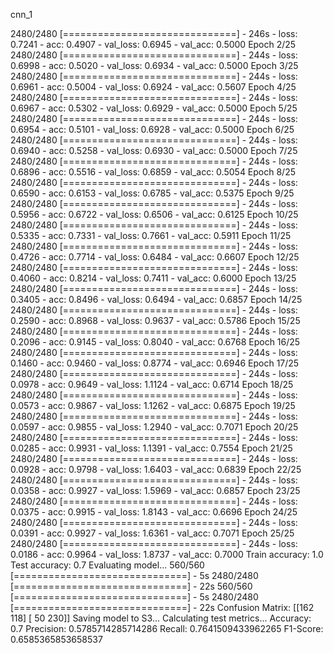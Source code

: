cnn_1

2480/2480 [==============================] - 246s - loss: 0.7241 - acc: 0.4907 - val_loss: 0.6945 - val_acc: 0.5000
Epoch 2/25
2480/2480 [==============================] - 244s - loss: 0.6998 - acc: 0.5020 - val_loss: 0.6934 - val_acc: 0.5000
Epoch 3/25
2480/2480 [==============================] - 244s - loss: 0.6961 - acc: 0.5004 - val_loss: 0.6924 - val_acc: 0.5607
Epoch 4/25
2480/2480 [==============================] - 244s - loss: 0.6967 - acc: 0.5302 - val_loss: 0.6929 - val_acc: 0.5000
Epoch 5/25
2480/2480 [==============================] - 244s - loss: 0.6954 - acc: 0.5101 - val_loss: 0.6928 - val_acc: 0.5000
Epoch 6/25
2480/2480 [==============================] - 244s - loss: 0.6940 - acc: 0.5258 - val_loss: 0.6930 - val_acc: 0.5000
Epoch 7/25
2480/2480 [==============================] - 244s - loss: 0.6896 - acc: 0.5516 - val_loss: 0.6859 - val_acc: 0.5054
Epoch 8/25
2480/2480 [==============================] - 244s - loss: 0.6590 - acc: 0.6153 - val_loss: 0.6785 - val_acc: 0.5375
Epoch 9/25
2480/2480 [==============================] - 244s - loss: 0.5956 - acc: 0.6722 - val_loss: 0.6506 - val_acc: 0.6125
Epoch 10/25
2480/2480 [==============================] - 244s - loss: 0.5335 - acc: 0.7331 - val_loss: 0.7661 - val_acc: 0.5911
Epoch 11/25
2480/2480 [==============================] - 244s - loss: 0.4726 - acc: 0.7714 - val_loss: 0.6484 - val_acc: 0.6607
Epoch 12/25
2480/2480 [==============================] - 244s - loss: 0.4060 - acc: 0.8214 - val_loss: 0.7411 - val_acc: 0.6000
Epoch 13/25
2480/2480 [==============================] - 244s - loss: 0.3405 - acc: 0.8496 - val_loss: 0.6494 - val_acc: 0.6857
Epoch 14/25
2480/2480 [==============================] - 244s - loss: 0.2590 - acc: 0.8968 - val_loss: 0.9637 - val_acc: 0.5786
Epoch 15/25
2480/2480 [==============================] - 244s - loss: 0.2096 - acc: 0.9145 - val_loss: 0.8040 - val_acc: 0.6768
Epoch 16/25
2480/2480 [==============================] - 244s - loss: 0.1460 - acc: 0.9460 - val_loss: 0.8774 - val_acc: 0.6946
Epoch 17/25
2480/2480 [==============================] - 244s - loss: 0.0978 - acc: 0.9649 - val_loss: 1.1124 - val_acc: 0.6714
Epoch 18/25
2480/2480 [==============================] - 244s - loss: 0.0573 - acc: 0.9867 - val_loss: 1.1262 - val_acc: 0.6875
Epoch 19/25
2480/2480 [==============================] - 244s - loss: 0.0597 - acc: 0.9855 - val_loss: 1.2940 - val_acc: 0.7071
Epoch 20/25
2480/2480 [==============================] - 244s - loss: 0.0285 - acc: 0.9931 - val_loss: 1.1391 - val_acc: 0.7554
Epoch 21/25
2480/2480 [==============================] - 244s - loss: 0.0928 - acc: 0.9798 - val_loss: 1.6403 - val_acc: 0.6839
Epoch 22/25
2480/2480 [==============================] - 244s - loss: 0.0358 - acc: 0.9927 - val_loss: 1.5969 - val_acc: 0.6857
Epoch 23/25
2480/2480 [==============================] - 244s - loss: 0.0375 - acc: 0.9915 - val_loss: 1.8143 - val_acc: 0.6696
Epoch 24/25
2480/2480 [==============================] - 244s - loss: 0.0391 - acc: 0.9927 - val_loss: 1.6361 - val_acc: 0.7071
Epoch 25/25
2480/2480 [==============================] - 244s - loss: 0.0186 - acc: 0.9964 - val_loss: 1.8737 - val_acc: 0.7000
Train accuracy: 1.0
Test accuracy: 0.7
Evaluating model...
560/560 [==============================] - 5s
2480/2480 [==============================] - 22s
560/560 [==============================] - 5s
2480/2480 [==============================] - 22s
Confusion Matrix:
[[162 118]
 [ 50 230]]
Saving model to S3...
Calculating test metrics...
Accuracy: 0.7
Precision: 0.5785714285714286
Recall: 0.7641509433962265
F1-Score: 0.6585365853658537
